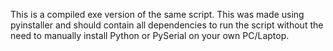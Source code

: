 This is a compiled exe version of the same script.
This was made using pyinstaller and should contain all dependencies to run the script without the need to manually install Python or PySerial on your own PC/Laptop.
